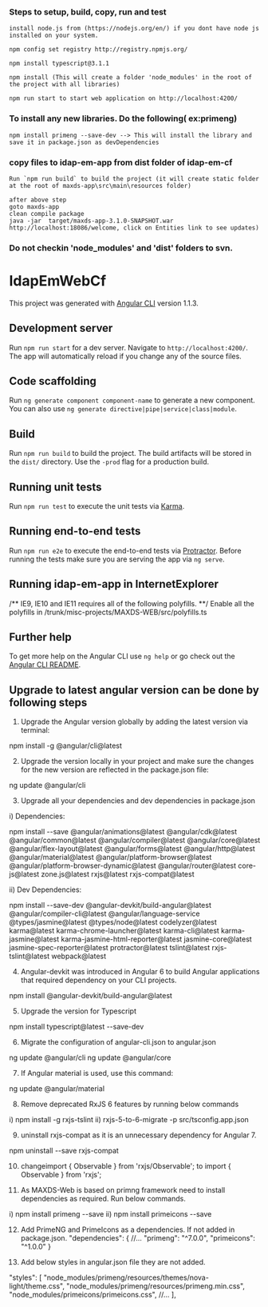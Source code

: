 ### Steps to setup, build, copy, run and test
	install node.js from (https://nodejs.org/en/) if you dont have node js installed on your system.
	
	npm config set registry http://registry.npmjs.org/
	
	npm install typescript@3.1.1

	npm install (This will create a folder 'node_modules' in the root of the project with all libraries)
	
	npm run start to start web application on http://localhost:4200/

### To install any new libraries. Do the following( ex:primeng)
	npm install primeng --save-dev --> This will install the library and save it in package.json as devDependencies

### copy files to idap-em-app from dist folder of idap-em-cf
	Run `npm run build` to build the project (it will create static folder at the root of maxds-app\src\main\resources folder)
	
	after above step
	goto maxds-app
	clean compile package
	java -jar  target/maxds-app-3.1.0-SNAPSHOT.war
	http://localhost:18086/welcome, click on Entities link to see updates)

### Do not checkin 'node_modules' and 'dist' folders to svn. 

# IdapEmWebCf
This project was generated with [Angular CLI](https://github.com/angular/angular-cli) version 1.1.3.

## Development server
Run `npm run start` for a dev server. Navigate to `http://localhost:4200/`. The app will automatically reload if you change any of the source files.

## Code scaffolding
Run `ng generate component component-name` to generate a new component. You can also use `ng generate directive|pipe|service|class|module`.

## Build
Run `npm run build` to build the project. The build artifacts will be stored in the `dist/` directory. Use the `-prod` flag for a production build.

## Running unit tests
Run `npm run test` to execute the unit tests via [Karma](https://karma-runner.github.io).

## Running end-to-end tests
Run `npm run e2e` to execute the end-to-end tests via [Protractor](http://www.protractortest.org/).
Before running the tests make sure you are serving the app via `ng serve`.

## Running idap-em-app in InternetExplorer
/** IE9, IE10 and IE11 requires all of the following polyfills. **/
Enable all the polyfills in /trunk/misc-projects/MAXDS-WEB/src/polyfills.ts

## Further help
To get more help on the Angular CLI use `ng help` or go check out the [Angular CLI README](https://github.com/angular/angular-cli/blob/master/README.md).



## Upgrade to latest angular version can be done by following steps
1) Upgrade the Angular version globally by adding the latest version via terminal:  

npm install -g @angular/cli@latest

2) Upgrade the version locally in your project and make sure the changes for the new version are reflected in the package.json file:

ng update @angular/cli

3) Upgrade all your dependencies and dev dependencies in package.json 

i) Dependencies:

npm install --save @angular/animations@latest @angular/cdk@latest @angular/common@latest @angular/compiler@latest @angular/core@latest @angular/flex-layout@latest @angular/forms@latest @angular/http@latest @angular/material@latest @angular/platform-browser@latest @angular/platform-browser-dynamic@latest @angular/router@latest core-js@latest zone.js@latest rxjs@latest rxjs-compat@latest

ii) Dev Dependencies:

npm install --save-dev @angular-devkit/build-angular@latest @angular/compiler-cli@latest @angular/language-service @types/jasmine@latest @types/node@latest codelyzer@latest karma@latest karma-chrome-launcher@latest karma-cli@latest karma-jasmine@latest karma-jasmine-html-reporter@latest jasmine-core@latest jasmine-spec-reporter@latest protractor@latest tslint@latest rxjs-tslint@latest webpack@latest

4) Angular-devkit was introduced in Angular 6 to build Angular applications that required dependency on your CLI projects.

npm install @angular-devkit/build-angular@latest

5) Upgrade the version for Typescript

npm install typescript@latest --save-dev

6) Migrate the configuration of angular-cli.json to angular.json

ng update @angular/cli
ng update @angular/core

7) If Angular material is used, use this command:

ng update @angular/material

8) Remove deprecated RxJS 6 features by running below commands

i) npm install -g rxjs-tslint
ii) rxjs-5-to-6-migrate -p src/tsconfig.app.json

9) uninstall rxjs-compat as it is an unnecessary dependency for Angular 7.

npm uninstall --save rxjs-compat

10)  changeimport { Observable } from 'rxjs/Observable'; to import { Observable } from 'rxjs';

11) As MAXDS-Web is based on primng framework need to install dependencies as required. Run below commands.

i) npm install primeng --save
ii) npm install primeicons --save

12) Add PrimeNG and PrimeIcons as a dependencies. If not added in package.json.
"dependencies": {
  //...
  "primeng": "^7.0.0",
  "primeicons": "^1.0.0"
}

13) Add below styles in angular.json file they are not added.

"styles": [
  "node_modules/primeng/resources/themes/nova-light/theme.css",
  "node_modules/primeng/resources/primeng.min.css",
  "node_modules/primeicons/primeicons.css",
  //...
],